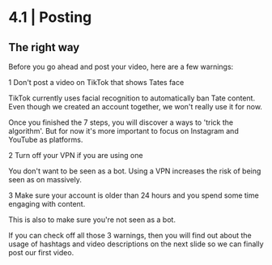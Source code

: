 # 4.1 | Posting

## The right way

Before you go ahead and post your video, here are a few warnings:

1 Don't post a video on TikTok that shows Tates face

TikTok currently uses facial recognition to automatically ban Tate content. Even though we created an account together, we won't really use it for now.

Once you finished the 7 steps, you will discover a ways to 'trick the algorithm'. But for now it's more important to focus on Instagram and YouTube as platforms.

2 Turn off your VPN if you are using one

You don't want to be seen as a bot. Using a VPN increases the risk of being seen as on massively.

3 Make sure your account is older than 24 hours and you spend some time engaging with content.

This is also to make sure you're not seen as a bot.

If you can check off all those 3 warnings, then you will find out about the usage of hashtags and video descriptions on the next slide so we can finally post our first video.
